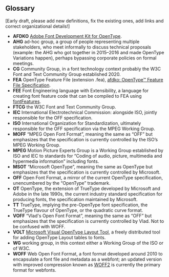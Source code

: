 ## Glossary

[Early draft, please add new definitions, fix the existing ones, add links and correct organizational details!]

* **AFDKO** [Adobe Font Development Kit for OpenType](http://adobe-type-tools.github.io/afdko/AFDKO-Overview.html).
* **AHG** ad-hoc group, a group of people representing multiple stakeholders, who meet informally to discuss technical proposals (example: the AHG who got together in 2015–2016 and made OpenType Variations happen), perhaps bypassing corporate policies on formal meetings.
* **CG** Community Group, in a font technology context probably the W3C Font and Text Community Group established 2020.
* **FEA** OpenType Feature File (extension .fea), [afdko: OpenType™ Feature File Specification](http://adobe-type-tools.github.io/afdko/OpenTypeFeatureFileSpecification.html).
* **FEE** Font Engineering language with Extensibility, a language for creating font feature code that can be compiled to FEA using [fontFeatures](https://github.com/simoncozens/fontFeatures/blob/master/docs/fee-format.rst).
* **FTCG** the W3C Font and Text Community Group.
* **IEC** International Electrotechnical Commission: alongside ISO, jointly responsible for the OFF specification.
* **ISO** International Organization for Standardization, ultimately responsible for the OFF specification via the MPEG Working Group.
* **MOFF** “MPEG Open Font Format”, meaning the same as “OFF” but emphasizes that the specification is currently controlled by the ISO’s MPEG Working Group.
* **MPEG** Motion Picture Experts Group is a Working Group established by ISO and IEC to standards for “Coding of audio, picture, multimedia and hypermedia information” including fonts.
* **MSOT** “Microsoft OpenType”, meaning the same as OpenType but emphasizes that the specification is currently controlled by Microsoft.
* **OFF** Open Font Format, a mirror of the current OpenType specification, unencumbered by the “OpenType” trademark.
* **OT** OpenType, the extension of TrueType developed by Microsoft and Adobe in the late 1990s, the current industry standard specification for producing fonts, the specification maintained by Microsoft.
* **TT** TrueType, implying the pre-OpenType font specification, the TrueType flavour of OpenType, or the quadratic curve format.
* **VOFF** “Vlad's Open Font Format”, meaning the same as “OFF” but emphasizes that the specification is currently controlled by Vlad.  Not to be confused with WOFF.
* **VOLT** [Microsoft Visual OpenType Layout Tool](https://docs.microsoft.com/en-us/typography/tools/volt/), a freely distributed tool for adding OpenType Layout tables to fonts.
* **WG** working group, in this context either a Working Group of the ISO or of W3C.
* **WOFF** Web Open Font Format, a font format developed around 2010 to encapsulate a font file and metadata as a webfont; an updated version with improved compression known as [WOFF2](https://www.w3.org/TR/WOFF2/) is currently the primary format for webfonts.
